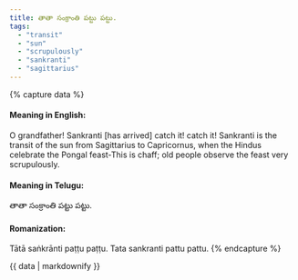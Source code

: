```yaml
---
title: తాతా సంక్రాంతి పట్టు పట్టు.
tags:
  - "transit"
  - "sun"
  - "scrupulously"
  - "sankranti"
  - "sagittarius"
---
```


{% capture data %}
#### Meaning in English:
O grandfather! Sankranti [has arrived] catch it! catch it!
Sankranti is the transit of the sun from Sagittarius to Capricornus, when the Hindus celebrate the Pongal feast-This is chaff; old people observe the feast very scrupulously.

#### Meaning in Telugu:
తాతా సంక్రాంతి పట్టు పట్టు.

#### Romanization:
Tātā saṅkrānti paṭṭu paṭṭu.
Tata sankranti pattu pattu.
{% endcapture %}

{{ data | markdownify }}

